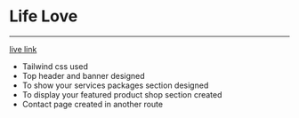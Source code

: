 <h1>Life Love</h1>
<hr>
<a href="https://lifelove.netlify.app/" target="_blank">live link</a>
<ul>
    <li>Tailwind css used</li>
    <li>Top header and banner designed</li>
    <li>To show your services packages section designed</li>
    <li>To display your featured product shop section created</li>
    <li>Contact page created in another route</li>
</ul>
